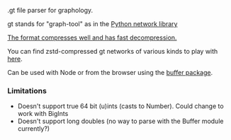 .gt file parser for graphology.

gt stands for "graph-tool" as in the [Python network library](https://graph-tool.skewed.de/)

[The format compresses well and has fast decompression.](https://graph-tool.skewed.de/static/doc/gt_format.html)

You can find zstd-compressed gt networks of various kinds to play with [here](https://networks.skewed.de/).

Can be used with Node or from the browser using the [buffer package](https://github.com/feross/buffer).

### Limitations

- Doesn't support true 64 bit (u)ints (casts to Number). Could change to work with BigInts
- Doesn't support long doubles (no way to parse with the Buffer module currently?)
